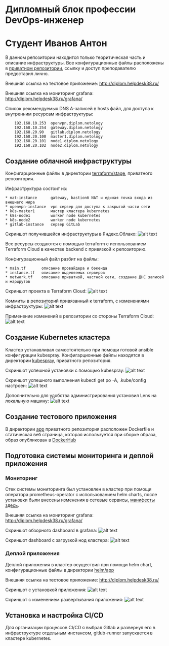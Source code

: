 # Дипломный блок профессии DevOps-инженер
# Студент Иванов Антон

В данном репозитории находится только теоритическая часть и описание инфраструктуры.
Все конфигурационные файлы расположены в [приватном репозитории](https://github.com/kosmos38/diplom-yandexcloud), ссылку и доступ преподавателю предоставил лично.

Внешняя ссылка на тестовое приложение:
http://diplom.helpdesk38.ru/

Внешняя ссылка на мониторинг grafana:
http://diplom.helpdesk38.ru/grafana/

Список рекомендуемых DNS А-записей в hosts файл, для доступа к внутренним ресурсам инфраструктуры:

        192.168.10.253  openvpn.diplom.netology
        192.168.10.254  gateway.diplom.netology
        192.168.20.90   gitlab.diplom.netology
        192.168.20.100  master1.diplom.netology
        192.168.20.101  node1.diplom.netology
        192.168.20.102  node2.diplom.netology

## Создание облачной инфраструктуры
Конфигарционные файлы в директории [terraform/stage](https://github.com/kosmos38/diplom-yandexcloud/tree/main/terraform/stage), приватного репозитория.

Инфраструктура состоит из:

    * nat-instance      gateway, bastionб NAT и единая точка входа из внешнего мира
    * openvpn-instance  vpn сервер для доступа к закрытой части сети
    * k8s-master1       мастер кластера kubernetes
    * k8s-node1         worker node kubernetes
    * k8s-node2         worker node kubernetes
    * gitlab-instance   сервер GitLab

Скриншот получившейся инфраструктуры в Яндекс.Облако:
![alt text](screenshots/yacloud_overview.png "yacloud_overview")​

Все ресурсы создаются с помощью terraform с использованием Terraform Cloud в качестве backend с привязкой к репозиторию. 

Конфигурационный файл разбит на файлы:

    * main.tf       описание провайдера и бэкенда
    * instance.tf   описание выделяемых серверов
    * network.tf    описание приватной, частной сети, создание ДНС записей и маршрутов

Скриншот проекта в Terraform Cloud:
![alt text](screenshots/tf_overview.png "tf_overview")​

Коммиты в репозиторий привязанный к terraform, с изменениями инфраструктуры:
![alt text](screenshots/github_tf_commits.png "github_tf_commits")​

Применение изменений в репозитории со стороны Terraform Cloud:
![alt text](screenshots/tf_network_dns_apply.png "tf_network_dns_apply")​


## Создание Kubernetes кластера

Кластер устанавливал самостоятельно при помощи готовой ansible конфигурации kubespray. 
Конфигарционные файлы находятся в директории [kubespray](https://github.com/kosmos38/diplom-yandexcloud/tree/main/kubespray), приватного репозитория.

Скриншот успешной установки с помощью kubespray:
![alt text](screenshots/kubespray_install.png "kubespray_install")​

Скриншот успешного выполнения kubectl get po -A, .kube/config настроен:
![alt text](screenshots/kube-config.png "kube-config")​

Дополнительно для удобства администрирования установил Lens на локальную машину:
![alt text](screenshots/lens_overview.png "lens_overview")​


## Создание тестового приложения

В директории [app](https://github.com/kosmos38/diplom-yandexcloud/tree/main/app) приватного репозитория расположен Dockerfile и статическая веб страница, которая используется при сборке образа, образ опубликован в [DockerHub ](https://hub.docker.com/r/kosmos38/nginx_app)

## Подготовка cистемы мониторинга и деплой приложения

### Мониторинг
Стек системы мониторинга был установлен в кластер при помощи оператора prometheus-operator с использованием helm charts, после установки были внесены изменения в сетевые сервисы, [манифесты здесь](https://github.com/kosmos38/diplom-yandexcloud/tree/main/prometheus-stack).

Внешняя ссылка на мониторинг grafana:
http://diplom.helpdesk38.ru/grafana/

Скриншот обзорного dashboard в grafana:
![alt text](screenshots/grafana_cluster.png "grafana_cluster")​

Скриншот dashboard с загрузкой нод кластера:
![alt text](screenshots/grafana_nodes.png "grafana_nodes")​

### Деплой приложения
Деплой приложения в кластер осуществил при помощи helm chart, конфигурационные файлы в директории [helm/app](https://github.com/kosmos38/diplom-yandexcloud/tree/main/helm/nginx-app)

Внешняя ссылка на тестовое приложение:
http://diplom.helpdesk38.ru/

Скриншот с установкой приложения:
![alt text](screenshots/helm_install.png "helm_install")​

Скриншот с изменением развертывания приложения:
![alt text](screenshots/helm_upgrade.png "helm_upgrade")​


## Установка и настройка CI/CD

Для организации процессов CI/CD я выбрал Gitlab и развернул его в инфраструктуре отдельным инстансом, gitlub-runner запускается в кластере kubernetes.
